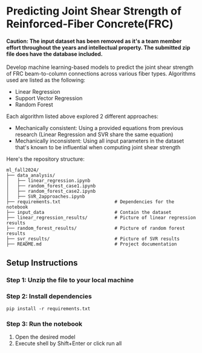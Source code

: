 # Predicting Joint Shear Strength of Reinforced-Fiber Concrete(FRC)

#### Caution: The input dataset has been removed as it's a team member effort throughout the years and intellectual property. The submitted zip file does have the database included.
Develop machine learning-based models to predict the joint shear strength of FRC beam-to-column connections across various fiber types.
Algorithms used are listed as the following:
- Linear Regression
- Support Vector Regression
- Random Forest

Each algorithm listed above explored 2 different approaches:
- Mechanically consistent: Using a provided equations from previous research (Linear Regression and SVR share the same equation)
- Mechanically inconsistent: Using all input parameters in the dataset that's known to be influential when computing joint shear strength

Here's the repository structure:

```
ml_fall2024/
├── data_analysis/
│   ├── linear_regression.ipynb       
│   ├── random_forest_case1.ipynb       
│   ├── random_forest_case2.ipynb       
│   ├── SVR_2approaches.ipynb       
├── requirements.txt                    # Dependencies for the notebook
├── input_data                          # Contain the dataset
├── linear_regression_results/          # Picture of linear regression results
├── random_forest_results/              # Picture of random forest results                             
├── svr_results/                        # Picture of SVR results
├── README.md                           # Project documentation
```
## Setup Instructions

### Step 1: Unzip the file to your local machine

### Step 2: Install dependencies
`pip install -r requirements.txt`

### Step 3: Run the notebook
1. Open the desired model
2. Execute shell by Shift+Enter or click run all
